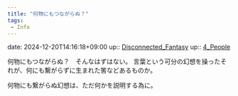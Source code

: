 ```yaml
---
title: "何物にもつながらぬ？"
tags:
 - Info
---
```


date: 2024-12-20T14:16:18+09:00
up:: [Disconnected_Fantasy](Bar/Novel/Topics/Disconnected_Fantasy.md)
up:: [4_People](Bar/Novel/Nacaria/4_People.md)

何物にもつながらぬ？　そんなはずはない。
言葉という可分の幻想を操ったそれが、何にも繋がらずに生まれた筈などあるものか。

何物にも繋がらぬ幻想は、ただ何かを説明する為に。